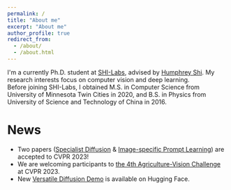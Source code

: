 ```yaml
---
permalink: /
title: "About me"
excerpt: "About me"
author_profile: true
redirect_from: 
  - /about/
  - /about.html
---
```


I'm a currently Ph.D. student at [SHI-Labs](https://www.shi-labs.com/), advised by [Humphrey Shi](https://www.humphreyshi.com/). My research interests focus on computer vision and deep learning.  
Before joining SHI-Labs, I obtained M.S. in Computer Science from University of Minnesota Twin Cities in 2020, and B.S. in Physics from University of Science and Technology of China in 2016.  

News
======
* Two papers ([Specialist Diffusion](https://openreview.net/pdf?id=-DfuLGNhWQ) & [Image-specific Prompt Learning](https://openreview.net/pdf?id=CXL6Mdst3_)) are accepted to CVPR 2023!
* We are welcoming participants to [the 4th Agriculture-Vision Challenge](https://www.agriculture-vision.com/) at CVPR 2023. 
* New [Versatile Diffusion Demo](https://huggingface.co/spaces/shi-labs/Versatile-Diffusion) is available on Hugging Face.